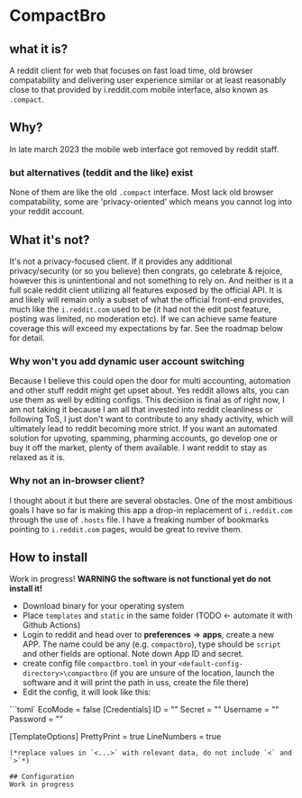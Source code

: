 # CompactBro
## what it is?
A reddit client for web that focuses on fast load time, old browser compatability and delivering user experience similar or at least reasonably close to that provided by i.reddit.com mobile interface, also known as `.compact`.

## Why?
In late march 2023 the mobile web interface got removed by reddit staff.

### but alternatives (teddit and the like) exist
None of them are like the old ``.compact`` interface. Most lack old browser compatability, some are 'privacy-oriented' which means you cannot log into your reddit account.

## What it's not?
It's not a privacy-focused client. If it provides any additional privacy/security (or so you believe) then congrats, go celebrate & rejoice, however this is unintentional and not something to rely on. And neither is it a full scale reddit client utilizing all features exposed by the official API. It is and likely will remain only a subset of what the official front-end provides, much like the `i.reddit.com` used to be (it had not the edit post feature, posting was limited, no moderation etc). If we can achieve same feature coverage this will exceed my expectations by far. See the roadmap below for detail.

### Why won't you add dynamic user account switching
Because I believe this could open the door for multi accounting, automation and other stuff reddit might get upset about. Yes reddit allows alts, you can use them as well by editing configs. This decision is final as of right now, I am not taking it because I am all that invested into reddit cleanliness or following ToS, I just don't want to contribute to any shady activity, which will ultimately lead to reddit becoming more strict. If you want an automated solution for upvoting, spamming, pharming accounts, go develop one or buy it off the market, plenty of them available. I want reddit to stay as relaxed as it is.

### Why not an in-browser client?
I thought about it but there are several obstacles. One of the most ambitious goals I have so far is making this app a drop-in replacement of `i.reddit.com` through the use of `.hosts` file. I have a freaking number of bookmarks pointing to `i.reddit.com` pages, would be great to revive them.

## How to install
Work in progress!
**WARNING the software is not functional yet do not install it!**

- Download binary for your operating system
- Place `templates` and `static` in the same folder (TODO <- automate it with Github Actions)
- Login to reddit and head over to **preferences** => **apps**, create a new APP. The name could be any (e.g. `compactbro`), type should be `script` and other fields are optional. Note down App ID and secret.
- create config file `compactbro.toml` in your `<default-config-directory>\compactbro` (if you are unsure of the location, launch the software and it will print the path in uss, create the file there)
- Edit the config, it will look like this:

```toml`
EcoMode = false
[Credentials]
ID = "<ID>"
Secret = "<Secret>"
Username = "<My-reddit-username>"
Password = "<My-reddit-password>"

[TemplateOptions]
PrettyPrint = true
LineNumbers = true
```
(*replace values in `<...>` with relevant data, do not include `<` and `>`*)

## Configuration
Work in progress